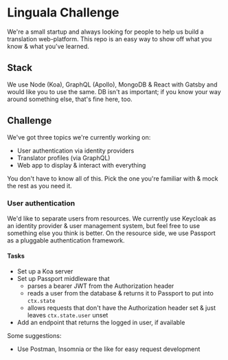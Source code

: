 # Linguala Challenge

We're a small startup and always looking for people to help us build a translation web-platform. This repo is an easy way to show off what you know & what you've learned.

## Stack

We use Node (Koa), GraphQL (Apollo), MongoDB & React with Gatsby and would like you to use the same. DB isn't as important; if you know your way around something else, that's fine here, too.

## Challenge

We've got three topics we're currently working on:
- User authentication via identity providers
- Translator profiles (via GraphQL)
- Web app to display & interact with everything

You don't have to know all of this. Pick the one you're familiar with & mock the rest as you need it.

### User authentication

We'd like to separate users from resources. We currently use Keycloak as an identity provider & user management system, but feel free to use something else you think is better. On the resource side, we use Passport as a pluggable authentication framework.

#### Tasks

- Set up a Koa server
- Set up Passport middleware that
  - parses a bearer JWT from the Authorization header
  - reads a user from the database & returns it to Passport to put into `ctx.state`
  - allows requests that don't have the Authorization header set & just leaves `ctx.state.user` unset
- Add an endpoint that returns the logged in user, if available

Some suggestions:
- Use Postman, Insomnia or the like for easy request development
